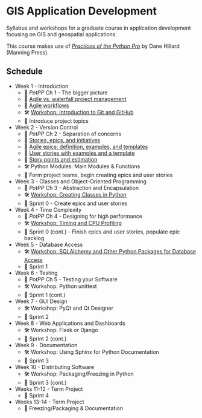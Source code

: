 # GIS Application Development

Syllabus and workshops for a graduate course in application development focusing on GIS and geospatial applications.

This course makes use of [*Practices of the Python Pro*](https://www.manning.com/books/practices-of-the-python-pro) by Dane Hillard (Manning Press).

## Schedule

* Week 1 - Introduction
    * :closed_book: *PotPP* Ch 1 - The bigger picture
    * :closed_book: [Agile vs. waterfall project management](https://www.atlassian.com/agile/project-management/project-management-intro)
    * :closed_book: [Agile workflows](https://www.atlassian.com/agile/project-management/workflow)
    * :hammer_and_wrench: [Workshop: Introduction to Git and GitHub](introduction_to_git/introduction_to_git.md)
    * :rocket: Introduce project topics
* Week 2 - Version Control
    * :closed_book: *PotPP* Ch 2 - Separation of concerns
    * :closed_book: [Stories, epics, and initiatives](https://www.atlassian.com/agile/project-management/epics-stories-themes)
    * :closed_book: [Agile epics: definition, examples, and templates](https://www.atlassian.com/agile/project-management/epics)
    * :closed_book: [User stories with examples and a template](https://www.atlassian.com/agile/project-management/user-stories)
    * :closed_book: [Story points and estimation](https://www.atlassian.com/agile/project-management/estimation)
    * :hammer_and_wrench: Python Modules: Main Modules & Functions
    * :rocket: Form project teams, begin creating epics and user stories
* Week 3 - Classes and Object-Oriented Programming
    * :closed_book: *PotPP* Ch 3 - Abstraction and Encapsulation
    * :hammer_and_wrench: [Workshop: Creating Classes in Python](classes_and_oop/creating_classes_in_python.md)
    * :rocket: Sprint 0 - Create epics and user stories
* Week 4 - Time Complexity
    * :closed_book: *PotPP* Ch 4 - Designing for high performance
    * :hammer_and_wrench: [Workshop: Timing and CPU Profiling](time_complexity.md)
    * :rocket: Sprint 0 (cont.) - Finish epics and user stories, populate epic backlog
* Week 5 - Database Access
    * :hammer_and_wrench: [Workshop: SQLAlchemy and Other Python Packages for Database Access](data_access.md)
    * :rocket: Sprint 1
* Week 6 - Testing
    * :closed_book: *PotPP* Ch 5 - Testing your Software
    * :hammer_and_wrench: Workshop: Python unittest
    * :rocket: Sprint 1 (cont.)
* Week 7 - GUI Design
    * :hammer_and_wrench: Workshop: PyQt and Qt Designer
    * :rocket: Sprint 2
* Week 8 - Web Applications and Dashboards
    * :hammer_and_wrench: Workshop: Flask or Django
    * :rocket: Sprint 2 (cont.)
* Week 9 - Documentation
    * :hammer_and_wrench: Workshop: Using Sphinx for Python Documentation
    * :rocket: Sprint 3
* Week 10 - Distributing Software
    * :hammer_and_wrench: Workshop: Packaging/Freezing in Python
    * :rocket: Sprint 3 (cont.)
* Weeks 11-12 - Term Project
    * :rocket: Sprint 4
* Weeks 13-14 - Term Project
    * :rocket: Freezing/Packaging & Documentation




